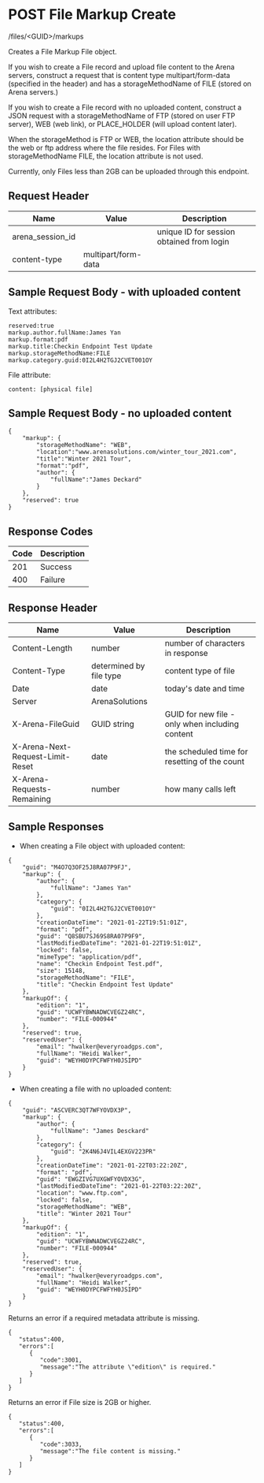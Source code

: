 # POST File Markup Create
/files/&lt;GUID&gt;/markups

Creates a File Markup File object.

If you wish to create a File record and upload file content to the Arena servers, construct a request that is content type multipart/form-data \(specified in the header\) and has a storageMethodName of FILE \(stored on Arena servers.\)

If you wish to create a File record with no uploaded content, construct a JSON request with a storageMethodName of FTP \(stored on user FTP server\), WEB \(web link\), or PLACE_HOLDER \(will upload content later\). 

When the storageMethod is FTP or WEB, the location attribute should be the web or ftp address where the file resides.
For Files with storageMethodName FILE, the location attribute is not used.

Currently, only Files less than 2GB can be uploaded through this endpoint.

## Request Header

| Name<br> | Value<br> | Description<br> |
|  --- |  --- |  --- | 
| arena_session_id<br> |   | unique ID for session obtained from login<br> |
| content-type<br> | multipart/form-data<br> |   |

## Sample Request Body - with uploaded content
Text attributes:

```
reserved:true
markup.author.fullName:James Yan
markup.format:pdf
markup.title:Checkin Endpoint Test Update
markup.storageMethodName:FILE
markup.category.guid:0I2L4H2TGJ2CVET001OY
```
File attribute:

```
content: [physical file]
```
## Sample Request Body - no uploaded content


```
{
    "markup": {
        "storageMethodName": "WEB",
        "location":"www.arenasolutions.com/winter_tour_2021.com",
        "title":"Winter 2021 Tour",
        "format":"pdf",
        "author": {
            "fullName":"James Deckard"
        }
    },
    "reserved": true
}
```
## Response Codes

| Code<br> | Description<br> |
|  --- |  --- | 
| 201<br> | Success<br> |
| 400<br> | Failure<br> |

## Response Header

| Name<br> | Value<br> | Description<br> |
|  --- |  --- |  --- | 
| Content-Length<br> | number<br> | number of characters in response<br> |
| Content-Type<br> | determined by file type<br> | content type of file<br> |
| Date<br> | date<br> | today's date and time<br> |
| Server<br> | ArenaSolutions<br> |   |
| X-Arena-FileGuid<br> | GUID string<br> | GUID for new file - only when including content<br> |
| X-Arena-Next-Request-Limit-Reset<br> | date<br> | the scheduled time for resetting of the count<br> |
| X-Arena-Requests-Remaining<br> | number<br> | how many calls left<br> |

## Sample Responses
* When creating a File object with uploaded content:

```
{
    "guid": "M4O7Q3OF25J8RA07P9FJ",
    "markup": {
        "author": {
            "fullName": "James Yan"
        },
        "category": {
            "guid": "0I2L4H2TGJ2CVET001OY"
        },
        "creationDateTime": "2021-01-22T19:51:01Z",
        "format": "pdf",
        "guid": "Q8SBU7SJ69S8RA07P9F9",
        "lastModifiedDateTime": "2021-01-22T19:51:01Z",
        "locked": false,
        "mimeType": "application/pdf",
        "name": "Checkin Endpoint Test.pdf",
        "size": 15148,
        "storageMethodName": "FILE",
        "title": "Checkin Endpoint Test Update"
    },
    "markupOf": {
        "edition": "1",
        "guid": "UCWFYBWNADWCVEGZ24RC",
        "number": "FILE-000944"
    },
    "reserved": true,
    "reservedUser": {
        "email": "hwalker@everyroadgps.com",
        "fullName": "Heidi Walker",
        "guid": "WEYH0DYPCFWFYH0JSIPD"
    }
}
```
* When creating a file with no uploaded content:

```
{
    "guid": "ASCVERC3QT7WFYOVDX3P",
    "markup": {
        "author": {
            "fullName": "James Desckard"
        },
        "category": {
            "guid": "2K4N6J4VIL4EXGV223PR"
        },
        "creationDateTime": "2021-01-22T03:22:20Z",
        "format": "pdf",
        "guid": "EWGZIVG7UXGWFYOVDX3G",
        "lastModifiedDateTime": "2021-01-22T03:22:20Z",
        "location": "www.ftp.com",
        "locked": false,
        "storageMethodName": "WEB",
        "title": "Winter 2021 Tour"
    },
    "markupOf": {
        "edition": "1",
        "guid": "UCWFYBWNADWCVEGZ24RC",
        "number": "FILE-000944"
    },
    "reserved": true,
    "reservedUser": {
        "email": "hwalker@everyroadgps.com",
        "fullName": "Heidi Walker",
        "guid": "WEYH0DYPCFWFYH0JSIPD"
    }
}
```
Returns an error  if a required metadata attribute is missing.

```
{  
   "status":400,
   "errors":[  
      {  
         "code":3001,
         "message":"The attribute \"edition\" is required."
      }
   ]
}
```
Returns an error if File size is 2GB or higher.

```
{  
   "status":400,
   "errors":[  
      {  
         "code":3033,
         "message":"The file content is missing."
      }
   ]
}
```
